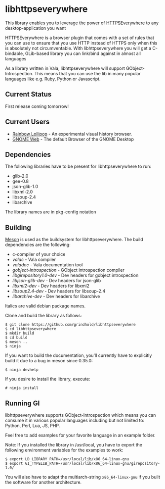 libhttpseverywhere
==================

This library enables you to leverage the power of
[HTTPSEverywhere](https://www.eff.org/https-everywhere) to any desktop-application you want

HTTPSEverywhere is a browser plugin that comes with a set of rules that you can use to ensure that
you use HTTP instead of HTTPS only when this is absolutely not circumventable.
With libhttpseverywhere you will get a C-bindable, GLib-based library you can
link/bind against in almost all languages

As a library written in Vala, libhttpseverywhere will support GObject-Introspection. This means
that you can use the lib in many popular languages like e.g. Ruby, Python or Javascript.

Current Status
--------------

First release coming tomorrow!

Current Users
-------------

  * [Rainbow Lollipop](http://rainbow-lollipop.de) - An experimental visual history browser.
  * [GNOME Web](https://wiki.gnome.org/Apps/Web) - The default Browser of the GNOME Desktop

Dependencies
------------

The following libraries have to be present for libhttpseverywhere to run:

  * glib-2.0
  * gee-0.8
  * json-glib-1.0
  * libxml-2.0
  * libsoup-2.4
  * libarchive

The library names are in pkg-config notation

Building
--------

[Meson](http://mesonbuild.com) is used as the buildsystem for libhttpseverywhere. The build dependencies
are the following:

  * c-compiler of your choice
  * _valac_ - Vala compiler
  * _valadoc_ - Vala documentation tool
  * _gobject-introspection_ - GObject introspection compiler
  * _libgirepository1.0-dev_ - Dev headers for gobject introspection
  * _libjson-glib-dev_ - Dev headers for json-glib
  * _libxml2-dev_ - Dev headers for libxml2
  * _libsoup2.4-dev_ - Dev headers for libsoup-2.4
  * _libarchive-dev_ - Dev headers for libarchive

Italics are valid debian package names.

Clone and build the library as follows:

```
$ git clone https://github.com/grindhold/libhttpseverywhere
$ cd libhttpseverywhere
$ mkdir build
$ cd build
$ meson ..
$ ninja
```

If you want to build the documentation, you'll currently have
to explicitly build it due to a bug in meson since 0.35.0:

```
$ ninja devhelp
```

If you desire to install the library, execute:

```
# ninja install
```


Running GI
----------

libhttpseverywhere supports GObject-Introspection which means you can consume it in various
popular languages including but not limited to: Python, Perl, Lua, JS, PHP.

Feel free to add examples for your favorite language in an example folder.

Note: If you installed the library in /usr/local, you have to export the following
environment variables for the examples to work:

```
$ export LD_LIBRARY_PATH=/usr/local/lib/x86_64-linux-gnu
$ export GI_TYPELIB_PATH=/usr/local/lib/x86_64-linux-gnu/girepository-1.0/
```
You will also have to adapt the multiarch-string `x86_64-linux-gnu` if you built the
software for another architecture.
